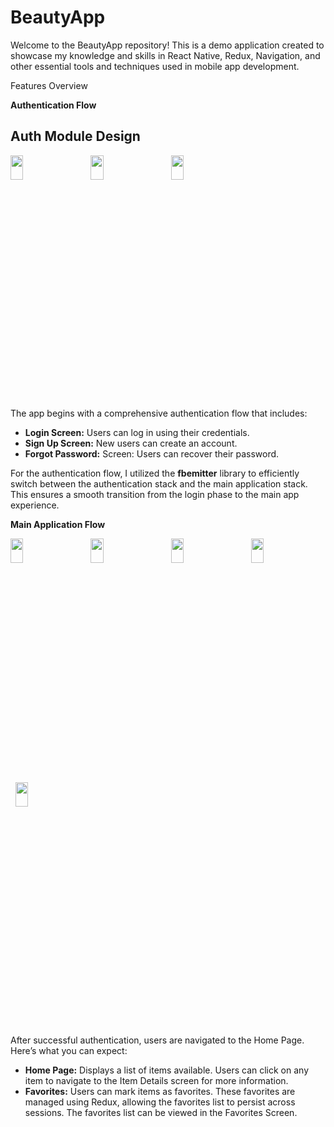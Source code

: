 # BeautyApp

Welcome to the BeautyApp repository! This is a demo application created to showcase my knowledge and skills in React Native, Redux, Navigation, and other essential tools and techniques used in mobile app development.

Features Overview

<span style="font-weight:bold;">Authentication Flow</span>
<h2>Auth Module Design</h2>

<img src="https://github.com/user-attachments/assets/2c60c14e-9b25-4638-a88a-df2b461eb50d" width="20%" height="10%"/> &nbsp; &nbsp; &nbsp;
<img src="https://github.com/user-attachments/assets/5e4ad2f1-4aec-4aed-af56-01605634e05f" width="20%" height="10%"/> &nbsp; &nbsp; &nbsp;
<img src="https://github.com/user-attachments/assets/afd641f4-ca53-4662-8bb9-af4453f7e26c" width="20%" height="10%"/> &nbsp; &nbsp; &nbsp;

The app begins with a comprehensive authentication flow that includes:
- <b>Login Screen:</b> Users can log in using their credentials.
- <b>Sign Up Screen:</b> New users can create an account.
- <b>Forgot Password:</b> Screen: Users can recover their password.

For the authentication flow, I utilized the <b>fbemitter</b> library to efficiently switch between the authentication stack and the main application stack. This ensures a smooth transition from the login phase to the main app experience.

<span style="font-weight:bold;">Main Application Flow</span>

<img src="https://github.com/user-attachments/assets/c8dd3128-8b28-4859-9257-aa14d3816942" width="20%" height="10%"/> &nbsp; &nbsp; &nbsp;
<img src="https://github.com/user-attachments/assets/b30d54fc-3ead-4be2-86fb-0f8fc35399fa" width="20%" height="10%"/> &nbsp; &nbsp; &nbsp;
<img src="https://github.com/user-attachments/assets/618fcd8a-bea2-4727-a7b4-4fe164c17013" width="20%" height="10%"/> &nbsp; &nbsp; &nbsp;
<img src="https://github.com/user-attachments/assets/3d442d2d-c42f-4ff7-8a8a-ae688665bbb5" width="20%" height="10%"/> &nbsp; &nbsp; &nbsp;
<img src="https://github.com/user-attachments/assets/94ecc161-47a7-4fe5-ae94-ad5579e0bc64" width="20%" height="10%"/> &nbsp; &nbsp; &nbsp;

After successful authentication, users are navigated to the Home Page. Here’s what you can expect:
- <b>Home Page:</b> Displays a list of items available. Users can click on any item to navigate to the Item Details screen for more information.
- <b>Favorites:</b> Users can mark items as favorites. These favorites are managed using Redux, allowing the favorites list to persist across sessions. The favorites list can be viewed in the Favorites Screen.
